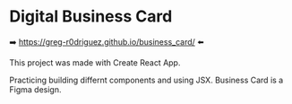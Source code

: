 # Digital Business Card   

➡️  https://greg-r0driguez.github.io/business_card/  ⬅️

This project was made with Create React App.

Practicing building differnt components and using JSX.
Business Card is a Figma design.
